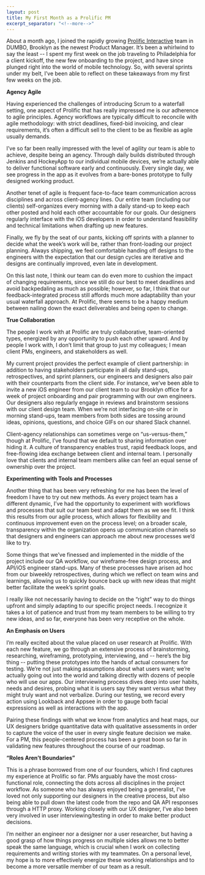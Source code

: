 ```yaml
---
layout: post
title: My First Month as a Prolific PM
excerpt_separator: "<!--more-->"
---
```


About a month ago, I joined the rapidly growing <a href="http://prolificinteractive.com" target="_blank">Prolific Interactive</a> team in DUMBO, Brooklyn as the newest Product Manager. It’s been a whirlwind to say the least -- I spent my first week on the job traveling to Philadelphia for a client kickoff, the new few onboarding to the project, and have since plunged right into the world of mobile technology. So, with several sprints under my belt, I’ve been able to reflect on these takeaways from my first few weeks on the job. <!-- more -->

**Agency Agile** 

Having experienced the challenges of introducing Scrum to a waterfall setting, one aspect of Prolific that has really impressed me is our adherence to agile principles. Agency workflows are typically difficult to reconcile with agile methodology: with strict deadlines, fixed-bid invoicing, and clear requirements, it’s often a difficult sell to the client to be as flexible as agile usually demands. 

I’ve so far been really impressed with the level of agility our team is able to achieve, despite being an agency. Through daily builds distributed through Jenkins and HockeyApp to our individual mobile devices, we’re actually able to deliver functional software early and continuously. Every single day, we see progress in the app as it evolves from a bare-bones prototype to fully designed working product.  

Another tenet of agile is frequent face-to-face team communication across disciplines and across client-agency lines. Our entire team (including our clients) self-organizes every morning with a daily stand-up to keep each other posted and hold each other accountable for our goals. Our designers regularly interface with the iOS developers in order to understand feasibility and technical limitations when drafting up new features. 

Finally, we fly by the seat of our pants, kicking off sprints with a planner to decide what the week’s work will be, rather than front-loading our project planning. Always shipping, we feel comfortable handing off designs to the engineers with the expectation that our design cycles are iterative and designs are continually improved, even late in development. 

On this last note, I think our team can do even more to cushion the impact of changing requirements, since we still do our best to meet deadlines and avoid backpedaling as much as possible; however, so far, I think that our feedback-integrated process still affords much more adaptability than your usual waterfall approach. At Prolific, there seems to be a happy medium between nailing down the exact deliverables and being open to change.  

**True Collaboration** 

The people I work with at Prolific are truly collaborative, team-oriented types, energized by any opportunity to push each other upward. And by people I work with, I don’t limit that group to just my colleagues; I mean client PMs, engineers, and stakeholders as well. 

My current project provides the perfect example of client partnership: in addition to having stakeholders participate in all daily stand-ups, retrospectives, and sprint planners, our engineers and designers also pair with their counterparts from the client side. For instance, we’ve been able to invite a new iOS engineer from our client team to our Brooklyn office for a week of project onboarding and pair programming with our own engineers. Our designers also regularly engage in reviews and brainstorm sessions with our client design team. When we’re not interfacing on-site or in morning stand-ups, team members from both sides are tossing around ideas, opinions, questions, and choice GIFs on our shared Slack channel. 

Client-agency relationships can sometimes verge on “us-versus-them,” though at Prolific, I’ve found that we default to sharing information over hiding it. A culture of transparency enables trust, rapid feedback loops, and free-flowing idea exchange between client and internal team. I personally love that clients and internal team members alike can feel an equal sense of ownership over the project. 

**Experimenting with Tools and Processes** 

Another thing that has been very refreshing for me has been the level of freedom I have to try out new methods. As every project team has a different dynamic, I’ve had the opportunity to experiment with workflows and processes that suit our team best and adapt them as we see fit. I think this results from our agile process, which allows for flexibility and continuous improvement even on the process level; on a broader scale, transparency within the organization opens up communication channels so that designers and engineers can approach me about new processes we’d like to try. 

Some things that we’ve finessed and implemented in the middle of the project include our QA workflow, our wireframe-free design process, and API/iOS engineer stand-ups. Many of these processes have arisen ad hoc from our biweekly retrospectives, during which we reflect on team wins and learnings, allowing us to quickly bounce back up with new ideas that might better facilitate the week’s sprint goals. 

I really like not necessarily having to decide on the “right” way to do things upfront and simply adapting to our specific project needs. I recognize it takes a lot of patience and trust from my team members to be willing to try new ideas, and so far, everyone has been very receptive on the whole. 

**An Emphasis on Users**

I’m really excited about the value placed on user research at Prolific. With each new feature, we go through an extensive process of brainstorming, researching, wireframing, prototyping, interviewing, and -- here’s the big thing -- putting these prototypes into the hands of actual consumers for testing. We’re not just making assumptions about what users want; we’re actually going out into the world and talking directly with dozens of people who will use our apps. Our interviewing process dives deep into user habits, needs and desires, probing what it is users say they want versus what they might truly want and not verbalize. During our testing, we record every action using Lookback and Appsee in order to gauge both facial expressions as well as interactions with the app. 

Pairing these findings with what we know from analytics and heat maps, our UX designers bridge quantitative data with qualitative assessments in order to capture the voice of the user in every single feature decision we make. For a PM, this people-centered process has been a great boon so far in validating new features throughout the course of our roadmap. 

**“Roles Aren’t Boundaries”** 

This is a phrase borrowed from one of our founders, which I find captures my experience at Prolific so far. PMs arguably have the most cross-functional role, connecting the dots across all disciplines in the project workflow. As someone who has always enjoyed being a generalist, I’ve loved not only supporting our designers in the creative process, but also being able to pull down the latest code from the repo and QA API responses through a HTTP proxy. Working closely with our UX designer, I’ve also been very involved in user interviewing/testing in order to make better product decisions. 

I’m neither an engineer nor a designer nor a user researcher, but having a good grasp of how things progress on multiple sides allows me to better speak the same language, which is crucial when I work on collecting requirements and writing stories with my teammates. On a personal level, my hope is to more effectively energize these working relationships and to become a more versatile member of our team as a result. 



